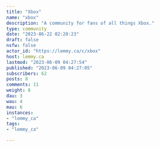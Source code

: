 ```yaml
---
title: "Xbox" 
name: "xbox"
description: "A community for fans of all things Xbox."
type: community
date: "2023-06-22 02:20:23"
draft: false
nsfw: false
actor_id: "https://lemmy.ca/c/xbox"
host: lemmy.ca
lastmod: "2023-06-09 04:27:54"
published: "2023-06-09 04:27:05"
subscribers: 62
posts: 8
comments: 11
weight: 8
dau: 3
wau: 4
mau: 6
instances:
- "lemmy_ca"
tags: 
- "lemmy_ca"

---
```


